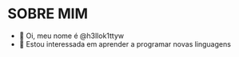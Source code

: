 # SOBRE MIM

- 👋 Oi, meu nome é @h3llok1ttyw
- 💞️ Estou interessada em aprender a programar novas linguagens 

<!---
h3llok1ttyw/h3llok1ttyw is a ✨ special ✨ repository because its `README.md` (this file) appears on your GitHub profile.
You can click the Preview link to take a look at your changes.
--->
